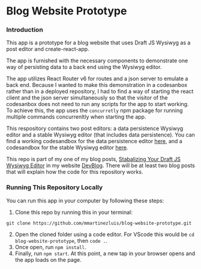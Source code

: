 # Blog Website Prototype

### Introduction
This app is a prototype for a blog website that uses Draft JS Wysiwyg as a post editor and create-react-app. 
            
The app is furnished with the necessary components to demonstrate one way of persisting data to a back end using the Wysiwyg editor.   

The app utilizes React Router v6 for routes and a json server to emulate a back end. Because I wanted to make this demonstration in a codesanbox rather than in a deployed repository, I had to find a way of starting the react client and the json server simultaneously so that the visitor of the codesanbox does not need to run any scripts for the app to start working. To achieve this, the app uses the `concurretly` npm package for running multiple commands concurrenltly when starting the app. 

This respository contains two post editors: a data persistence Wysiwyg editor and a stable Wysiwyg editor (that includes data persistence). You can find a working codesandbox for the data persistence editor [here](https://codesandbox.io/s/blog-website-prototype-p4lwp?file=/src/index.js), and a codesandbox for the stable Wysiwyg editor [here](https://codesandbox.io/s/draft-js-wysiwygstable-53qnq?file=/src/index.js). 

This repo is part of my one of my blog posts, [Stabalizing Your Draft JS Wysiwyg Editor](https://devblog.dev/posts/136) in my website [DevBlog](https://devblog.dev/). There will be at least two blog posts that will explain how the code for this repository works.

### Running This Repository Locally
You can run this app in your computer by following these steps:
1. Clone this repo by running this in your terminal:
```
git clone https://github.com/mmartinezluis/blog-website-prototype.git
```
2. Open the cloned folder using a code editor. For VScode this would be `cd blog-website-prototype`, then `code .`.
3. Once open, run `npm install`.
4. Finally, run `npm start`. At this point, a new tap in your browser opens and the app loads on the page. 



            